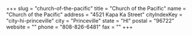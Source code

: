 +++
slug = "church-of-the-pacific"
title = "Church of the Pacific"
name = "Church of the Pacific"
address = "4521 Kapa Ka Street"
cityIndexKey = "city-hi-princeville"
city = "Princeville"
state = "HI"
postal = "96722"
website = ""
phone = "808-826-6481"
fax = ""
+++
